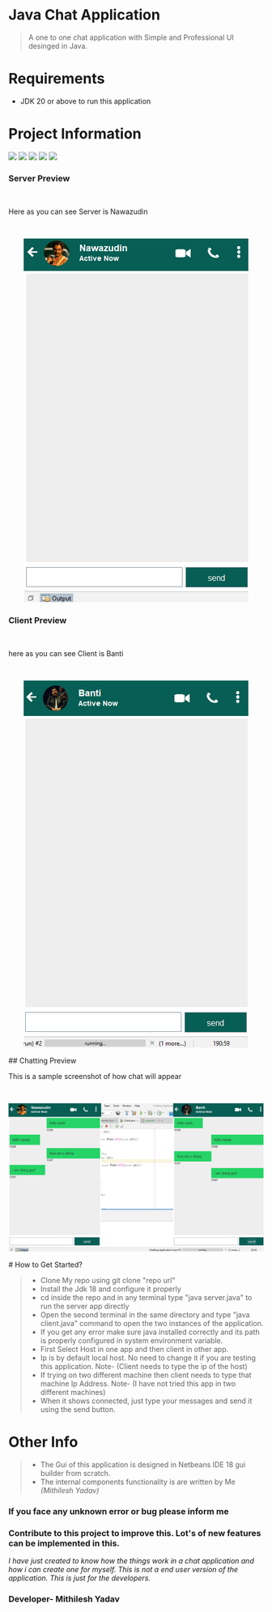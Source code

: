 # Java Chat Application
> A one to one chat application with Simple and Professional UI desinged in Java.

# Requirements
- JDK 20 or above to run this application
 

# Project Information
<p align="left">  
<img src="https://img.shields.io/badge/Language-Java-blue">
<img src="https://img.shields.io/badge/Platform-Windows-brightgreen">
<img src="https://img.shields.io/badge/GUI-Java Swing-blueviolet">
<img src="https://img.shields.io/badge/Version-2.1-ff69b4">
<img src="https://img.shields.io/badge/IDE-Netbeans_18-34baeb"

</p>

### Server Preview
<br>
<p> Here as you can see Server is Nawazudin </p>
<br>
<p align="center">
 <img src="https://github.com/mky120799/Java-Chat-Application/blob/master/sample/live_chat.png">
</p>

### Client Preview
<br>
<p> here as you can see Client is Banti </p>
<br>
<p align="center">
  <img src="https://github.com/mky120799/Java-Chat-Application/blob/master/sample/client.png">
 
</p>
## Chatting Preview
<br>
<p>This is a sample screenshot of how chat will appear</p>
<br>
<p align="center">
  <img src="https://github.com/mky120799/Java-Chat-Application/blob/master/sample/Server.png">
 
</p>
 # How to Get Started?
 
 > - Clone My repo using git clone "repo url"<br>
 > - Install the Jdk 18 and configure it properly<br>
 > - cd inside the repo and in any terminal type "java server.java"  to run the server app directly<br>
 > - Open the second terminal in the same directory and type "java client.java" command to open the two instances of the application.<br>
 > - If you get any error make sure java installed correctly and its path is properly configured in system environment variable.<br>
 > - First Select Host in one app and then client in other app.<br>
 > - Ip is by default local host. No need to change it if you are testing this application. Note- (Client needs to type the ip of the host)<br>
 > - If trying on two different machine then client needs to type that machine Ip Address. Note- (I have not tried this app in two different machines)<br>
 > - When it shows connected, just type your messages and send it using the send button.
 
 # Other Info
 > - The Gui of this application is designed in Netbeans IDE 18 gui builder from scratch.
 > - The internal components functionality is are written by Me <i>(Mithilesh Yadav)</i>
 
 
 <h3>If you face any unknown error or bug please inform me</h3>
 <h3>Contribute to this project to improve this. Lot's of new features can be implemented in this.</h3>
 <i> I have just created to know how the things work in a chat application and how i can create one for myself. This is not a end user version of the application. This is just for the developers.</i>
 
 <h3>Developer- Mithilesh Yadav</h3>
 
  


